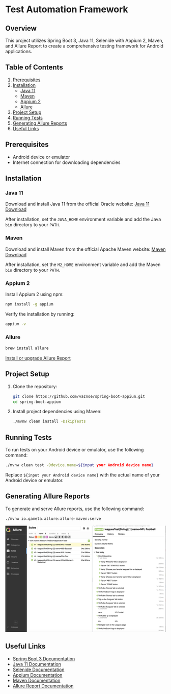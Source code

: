 # Test Automation Framework

## Overview

This project utilizes Spring Boot 3, Java 11, Selenide with Appium 2, Maven, and Allure Report to create a comprehensive
testing framework for Android applications.

## Table of Contents

1. [Prerequisites](#prerequisites)
2. [Installation](#installation)
    - [Java 11](#java-11)
    - [Maven](#maven)
    - [Appium 2](#appium-2)
    - [Allure](#allure)
3. [Project Setup](#project-setup)
4. [Running Tests](#running-tests)
5. [Generating Allure Reports](#generating-allure-reports)
6. [Useful Links](#useful-links)

## Prerequisites

- Android device or emulator
- Internet connection for downloading dependencies

## Installation

### Java 11

Download and install Java 11 from the official Oracle website:
[Java 11 Download](https://www.oracle.com/java/technologies/javase-jdk11-downloads.html)

After installation, set the `JAVA_HOME` environment variable and add the Java `bin` directory to your `PATH`.

### Maven

Download and install Maven from the official Apache Maven website:
[Maven Download](https://maven.apache.org/download.cgi)

After installation, set the `M2_HOME` environment variable and add the Maven `bin` directory to your `PATH`.

### Appium 2

Install Appium 2 using npm:

```bash
npm install -g appium
```

Verify the installation by running:

```bash
appium -v
```

### Allure

```bash
brew install allure
```
[Install or upgrade Allure Report](https://allurereport.org/docs/install/)

## Project Setup

1. Clone the repository:
   ```bash
   git clone https://github.com/vaznoe/spring-boot-appium.git
   cd spring-boot-appium
   ```

2. Install project dependencies using Maven:
   ```bash
   ./mvnw clean install -DskipTests
   ```

## Running Tests

To run tests on your Android device or emulator, use the following command:

```bash
./mvnw clean test -Ddevice.name=${input your Android device name}
```

Replace `${input your Android device name}` with the actual name of your Android device or emulator.

## Generating Allure Reports

To generate and serve Allure reports, use the following command:

```bash
./mvnw io.qameta.allure:allure-maven:serve
```

![Project Logo](./Documentations/allure_report.png)

## Useful Links

- [Spring Boot 3 Documentation](https://docs.spring.io/spring-boot/docs/current/reference/html/)
- [Java 11 Documentation](https://docs.oracle.com/en/java/javase/11/)
- [Selenide Documentation](https://selenide.org/)
- [Appium Documentation](https://appium.io/docs/en/latest/)
- [Maven Documentation](https://maven.apache.org/guides/index.html)
- [Allure Report Documentation](https://docs.qameta.io/allure/)
